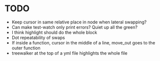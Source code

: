 # TODO

* Keep cursor in same relative place in node when lateral swapping?
* Can make test-watch only print errors? Quiet up all the green?
* I think highlight should do the whole block
* Dot repeatability of swaps
* If inside a function, cursor in the middle of a line, move_out goes to the outer function
* treewalker at the top of a yml file highlights the whole file

